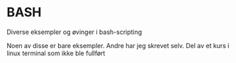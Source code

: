 # BASH
Diverse eksempler og øvinger i bash-scripting

Noen av disse er bare eksempler. Andre har jeg skrevet selv. 
Del av et kurs i linux terminal som ikke ble fullført
